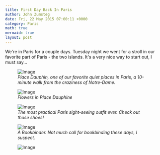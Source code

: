 ```yaml
---
title: First Day Back In Paris
author: John Zumsteg
date: Fri, 22 May 2015 07:00:11 +0000
category: Paris
math: true
mermaid: true
layout: post
---
```

We're in Paris for a couple days. Tuesday night we went for a stroll in our favorite part of Paris - the two islands. It's a very nice way to start out, I must say...

<figure class = "portrait">
	<img src="{{"/assets/images/2015/05/DSC04702.jpg" | prepend: site.baseurl | prepend: site.url }}" alt="Image" />
	<figcaption><em>Place Dauphin, one of our favorite quiet places in Paris, a 10-minute walk from the craziness of Notre-Dame.</em></figcaption>
</figure>



<figure class = "portrait">
	<img src="{{"/assets/images/2015/05/DSC04696.jpg" | prepend: site.baseurl | prepend: site.url }}" alt="Image" />
	<figcaption><em>Flowers in Place Dauphine</em></figcaption>
</figure>



<figure class = "landscape">
	<img src="{{"/assets/images/2015/05/DSC04711.jpg" | prepend: site.baseurl | prepend: site.url }}" alt="Image" />
	<figcaption><em>The most practical Paris sight-seeing outfit ever. Check out those shoes!</em></figcaption>
</figure>



<figure class = "landscape">
	<img src="{{"/assets/images/2015/05/DSC04699.jpg" | prepend: site.baseurl | prepend: site.url }}" alt="Image" />
	<figcaption><em>A Bookbinder. Not much call for bookbinding these days, I suspect.</em></figcaption>
</figure>



<figure class = "portrait">
	<img src="{{"/assets/images/2015/05/DSC04700.jpg" | prepend: site.baseurl | prepend: site.url }}" alt="Image" />
	<figcaption></figcaption>
</figure>


